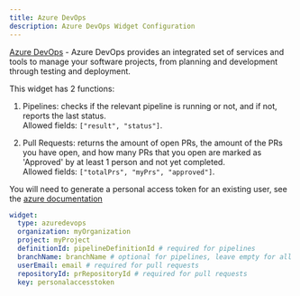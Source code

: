 ```yaml
---
title: Azure DevOps
description: Azure DevOps Widget Configuration
---
```


[Azure DevOps](https://azure.microsoft.com/en-us/products/devops) - Azure DevOps provides an integrated set of services and tools to manage your software projects, from planning and development through testing and deployment.

This widget has 2 functions:

1. Pipelines: checks if the relevant pipeline is running or not, and if not, reports the last status.\
   Allowed fields: `["result", "status"]`.

2. Pull Requests: returns the amount of open PRs, the amount of the PRs you have open, and how many PRs that you open are marked as 'Approved' by at least 1 person and not yet completed.\
   Allowed fields: `["totalPrs", "myPrs", "approved"]`.

You will need to generate a personal access token for an existing user, see the [azure documentation](https://learn.microsoft.com/en-us/azure/devops/organizations/accounts/use-personal-access-tokens-to-authenticate?view=azure-devops&tabs=Windows#create-a-pat)

```yaml
widget:
  type: azuredevops
  organization: myOrganization
  project: myProject
  definitionId: pipelineDefinitionId # required for pipelines
  branchName: branchName # optional for pipelines, leave empty for all
  userEmail: email # required for pull requests
  repositoryId: prRepositoryId # required for pull requests
  key: personalaccesstoken
```
